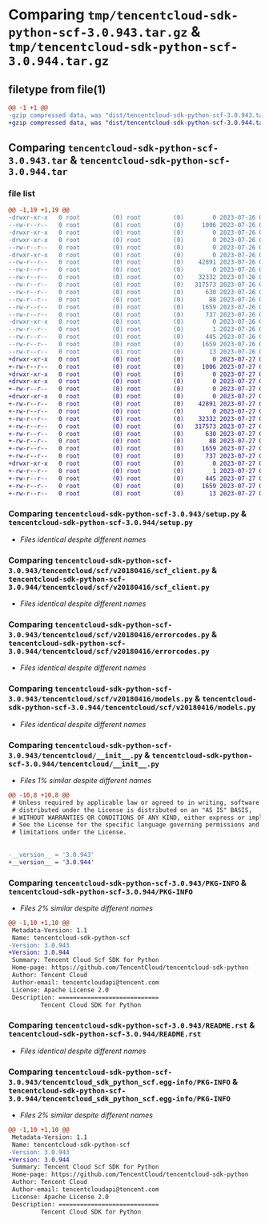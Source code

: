 # Comparing `tmp/tencentcloud-sdk-python-scf-3.0.943.tar.gz` & `tmp/tencentcloud-sdk-python-scf-3.0.944.tar.gz`

## filetype from file(1)

```diff
@@ -1 +1 @@
-gzip compressed data, was "dist/tencentcloud-sdk-python-scf-3.0.943.tar", last modified: Wed Jul 26 00:42:58 2023, max compression
+gzip compressed data, was "dist/tencentcloud-sdk-python-scf-3.0.944.tar", last modified: Thu Jul 27 02:21:47 2023, max compression
```

## Comparing `tencentcloud-sdk-python-scf-3.0.943.tar` & `tencentcloud-sdk-python-scf-3.0.944.tar`

### file list

```diff
@@ -1,19 +1,19 @@
-drwxr-xr-x   0 root         (0) root         (0)        0 2023-07-26 00:42:58.000000 tencentcloud-sdk-python-scf-3.0.943/
--rw-r--r--   0 root         (0) root         (0)     1006 2023-07-26 00:42:58.000000 tencentcloud-sdk-python-scf-3.0.943/setup.py
-drwxr-xr-x   0 root         (0) root         (0)        0 2023-07-26 00:42:58.000000 tencentcloud-sdk-python-scf-3.0.943/tencentcloud/
-drwxr-xr-x   0 root         (0) root         (0)        0 2023-07-26 00:42:58.000000 tencentcloud-sdk-python-scf-3.0.943/tencentcloud/scf/
--rw-r--r--   0 root         (0) root         (0)        0 2023-07-26 00:42:58.000000 tencentcloud-sdk-python-scf-3.0.943/tencentcloud/scf/__init__.py
-drwxr-xr-x   0 root         (0) root         (0)        0 2023-07-26 00:42:58.000000 tencentcloud-sdk-python-scf-3.0.943/tencentcloud/scf/v20180416/
--rw-r--r--   0 root         (0) root         (0)    42891 2023-07-26 00:42:58.000000 tencentcloud-sdk-python-scf-3.0.943/tencentcloud/scf/v20180416/scf_client.py
--rw-r--r--   0 root         (0) root         (0)        0 2023-07-26 00:42:58.000000 tencentcloud-sdk-python-scf-3.0.943/tencentcloud/scf/v20180416/__init__.py
--rw-r--r--   0 root         (0) root         (0)    32332 2023-07-26 00:42:58.000000 tencentcloud-sdk-python-scf-3.0.943/tencentcloud/scf/v20180416/errorcodes.py
--rw-r--r--   0 root         (0) root         (0)   317573 2023-07-26 00:42:58.000000 tencentcloud-sdk-python-scf-3.0.943/tencentcloud/scf/v20180416/models.py
--rw-r--r--   0 root         (0) root         (0)      630 2023-07-26 00:42:58.000000 tencentcloud-sdk-python-scf-3.0.943/tencentcloud/__init__.py
--rw-r--r--   0 root         (0) root         (0)       88 2023-07-26 00:42:58.000000 tencentcloud-sdk-python-scf-3.0.943/setup.cfg
--rw-r--r--   0 root         (0) root         (0)     1659 2023-07-26 00:42:58.000000 tencentcloud-sdk-python-scf-3.0.943/PKG-INFO
--rw-r--r--   0 root         (0) root         (0)      737 2023-07-26 00:42:58.000000 tencentcloud-sdk-python-scf-3.0.943/README.rst
-drwxr-xr-x   0 root         (0) root         (0)        0 2023-07-26 00:42:58.000000 tencentcloud-sdk-python-scf-3.0.943/tencentcloud_sdk_python_scf.egg-info/
--rw-r--r--   0 root         (0) root         (0)        1 2023-07-26 00:42:58.000000 tencentcloud-sdk-python-scf-3.0.943/tencentcloud_sdk_python_scf.egg-info/dependency_links.txt
--rw-r--r--   0 root         (0) root         (0)      445 2023-07-26 00:42:58.000000 tencentcloud-sdk-python-scf-3.0.943/tencentcloud_sdk_python_scf.egg-info/SOURCES.txt
--rw-r--r--   0 root         (0) root         (0)     1659 2023-07-26 00:42:58.000000 tencentcloud-sdk-python-scf-3.0.943/tencentcloud_sdk_python_scf.egg-info/PKG-INFO
--rw-r--r--   0 root         (0) root         (0)       13 2023-07-26 00:42:58.000000 tencentcloud-sdk-python-scf-3.0.943/tencentcloud_sdk_python_scf.egg-info/top_level.txt
+drwxr-xr-x   0 root         (0) root         (0)        0 2023-07-27 02:21:47.000000 tencentcloud-sdk-python-scf-3.0.944/
+-rw-r--r--   0 root         (0) root         (0)     1006 2023-07-27 02:21:46.000000 tencentcloud-sdk-python-scf-3.0.944/setup.py
+drwxr-xr-x   0 root         (0) root         (0)        0 2023-07-27 02:21:47.000000 tencentcloud-sdk-python-scf-3.0.944/tencentcloud/
+drwxr-xr-x   0 root         (0) root         (0)        0 2023-07-27 02:21:47.000000 tencentcloud-sdk-python-scf-3.0.944/tencentcloud/scf/
+-rw-r--r--   0 root         (0) root         (0)        0 2023-07-27 02:21:46.000000 tencentcloud-sdk-python-scf-3.0.944/tencentcloud/scf/__init__.py
+drwxr-xr-x   0 root         (0) root         (0)        0 2023-07-27 02:21:47.000000 tencentcloud-sdk-python-scf-3.0.944/tencentcloud/scf/v20180416/
+-rw-r--r--   0 root         (0) root         (0)    42891 2023-07-27 02:21:46.000000 tencentcloud-sdk-python-scf-3.0.944/tencentcloud/scf/v20180416/scf_client.py
+-rw-r--r--   0 root         (0) root         (0)        0 2023-07-27 02:21:46.000000 tencentcloud-sdk-python-scf-3.0.944/tencentcloud/scf/v20180416/__init__.py
+-rw-r--r--   0 root         (0) root         (0)    32332 2023-07-27 02:21:46.000000 tencentcloud-sdk-python-scf-3.0.944/tencentcloud/scf/v20180416/errorcodes.py
+-rw-r--r--   0 root         (0) root         (0)   317573 2023-07-27 02:21:46.000000 tencentcloud-sdk-python-scf-3.0.944/tencentcloud/scf/v20180416/models.py
+-rw-r--r--   0 root         (0) root         (0)      630 2023-07-27 02:21:46.000000 tencentcloud-sdk-python-scf-3.0.944/tencentcloud/__init__.py
+-rw-r--r--   0 root         (0) root         (0)       88 2023-07-27 02:21:47.000000 tencentcloud-sdk-python-scf-3.0.944/setup.cfg
+-rw-r--r--   0 root         (0) root         (0)     1659 2023-07-27 02:21:47.000000 tencentcloud-sdk-python-scf-3.0.944/PKG-INFO
+-rw-r--r--   0 root         (0) root         (0)      737 2023-07-27 02:21:46.000000 tencentcloud-sdk-python-scf-3.0.944/README.rst
+drwxr-xr-x   0 root         (0) root         (0)        0 2023-07-27 02:21:47.000000 tencentcloud-sdk-python-scf-3.0.944/tencentcloud_sdk_python_scf.egg-info/
+-rw-r--r--   0 root         (0) root         (0)        1 2023-07-27 02:21:47.000000 tencentcloud-sdk-python-scf-3.0.944/tencentcloud_sdk_python_scf.egg-info/dependency_links.txt
+-rw-r--r--   0 root         (0) root         (0)      445 2023-07-27 02:21:47.000000 tencentcloud-sdk-python-scf-3.0.944/tencentcloud_sdk_python_scf.egg-info/SOURCES.txt
+-rw-r--r--   0 root         (0) root         (0)     1659 2023-07-27 02:21:47.000000 tencentcloud-sdk-python-scf-3.0.944/tencentcloud_sdk_python_scf.egg-info/PKG-INFO
+-rw-r--r--   0 root         (0) root         (0)       13 2023-07-27 02:21:47.000000 tencentcloud-sdk-python-scf-3.0.944/tencentcloud_sdk_python_scf.egg-info/top_level.txt
```

### Comparing `tencentcloud-sdk-python-scf-3.0.943/setup.py` & `tencentcloud-sdk-python-scf-3.0.944/setup.py`

 * *Files identical despite different names*

### Comparing `tencentcloud-sdk-python-scf-3.0.943/tencentcloud/scf/v20180416/scf_client.py` & `tencentcloud-sdk-python-scf-3.0.944/tencentcloud/scf/v20180416/scf_client.py`

 * *Files identical despite different names*

### Comparing `tencentcloud-sdk-python-scf-3.0.943/tencentcloud/scf/v20180416/errorcodes.py` & `tencentcloud-sdk-python-scf-3.0.944/tencentcloud/scf/v20180416/errorcodes.py`

 * *Files identical despite different names*

### Comparing `tencentcloud-sdk-python-scf-3.0.943/tencentcloud/scf/v20180416/models.py` & `tencentcloud-sdk-python-scf-3.0.944/tencentcloud/scf/v20180416/models.py`

 * *Files identical despite different names*

### Comparing `tencentcloud-sdk-python-scf-3.0.943/tencentcloud/__init__.py` & `tencentcloud-sdk-python-scf-3.0.944/tencentcloud/__init__.py`

 * *Files 1% similar despite different names*

```diff
@@ -10,8 +10,8 @@
 # Unless required by applicable law or agreed to in writing, software
 # distributed under the License is distributed on an "AS IS" BASIS,
 # WITHOUT WARRANTIES OR CONDITIONS OF ANY KIND, either express or implied.
 # See the License for the specific language governing permissions and
 # limitations under the License.
 
 
-__version__ = '3.0.943'
+__version__ = '3.0.944'
```

### Comparing `tencentcloud-sdk-python-scf-3.0.943/PKG-INFO` & `tencentcloud-sdk-python-scf-3.0.944/PKG-INFO`

 * *Files 2% similar despite different names*

```diff
@@ -1,10 +1,10 @@
 Metadata-Version: 1.1
 Name: tencentcloud-sdk-python-scf
-Version: 3.0.943
+Version: 3.0.944
 Summary: Tencent Cloud Scf SDK for Python
 Home-page: https://github.com/TencentCloud/tencentcloud-sdk-python
 Author: Tencent Cloud
 Author-email: tencentcloudapi@tencent.com
 License: Apache License 2.0
 Description: ============================
         Tencent Cloud SDK for Python
```

### Comparing `tencentcloud-sdk-python-scf-3.0.943/README.rst` & `tencentcloud-sdk-python-scf-3.0.944/README.rst`

 * *Files identical despite different names*

### Comparing `tencentcloud-sdk-python-scf-3.0.943/tencentcloud_sdk_python_scf.egg-info/PKG-INFO` & `tencentcloud-sdk-python-scf-3.0.944/tencentcloud_sdk_python_scf.egg-info/PKG-INFO`

 * *Files 2% similar despite different names*

```diff
@@ -1,10 +1,10 @@
 Metadata-Version: 1.1
 Name: tencentcloud-sdk-python-scf
-Version: 3.0.943
+Version: 3.0.944
 Summary: Tencent Cloud Scf SDK for Python
 Home-page: https://github.com/TencentCloud/tencentcloud-sdk-python
 Author: Tencent Cloud
 Author-email: tencentcloudapi@tencent.com
 License: Apache License 2.0
 Description: ============================
         Tencent Cloud SDK for Python
```

